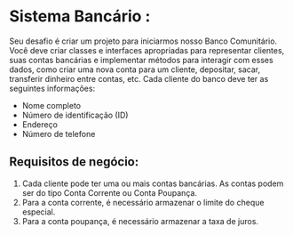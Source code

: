 # Sistema Bancário :
Seu desafio é criar um projeto para iniciarmos nosso Banco Comunitário. 
Você deve criar classes e interfaces apropriadas para representar clientes, suas contas bancárias e implementar métodos para interagir com esses dados, como criar uma nova conta para um cliente, depositar, sacar, transferir dinheiro entre contas, etc. Cada cliente do banco deve ter as seguintes informações:
* Nome completo
* Número de identificação (ID)
* Endereço
* Número de telefone

## Requisitos de negócio:
1. Cada cliente pode ter uma ou mais contas bancárias. As contas podem ser do tipo Conta Corrente ou Conta Poupança.
2. Para a conta corrente, é necessário armazenar o limite do cheque especial.
3. Para a conta poupança, é necessário armazenar a taxa de juros.